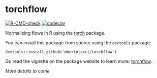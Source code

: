 # torchflow

<!-- badges: start -->
[![R-CMD-check](https://github.com/mbertolacci/torchflow/actions/workflows/R-CMD-check.yaml/badge.svg)](https://github.com/mbertolacci/torchflow/actions/workflows/R-CMD-check.yaml)
[![codecov](https://codecov.io/github/mbertolacci/torchflow/graph/badge.svg?token=jdxZC03HWG)](https://codecov.io/github/mbertolacci/torchflow)
<!-- badges: end -->

Normalizing flows in R using the [torch](https://torch.mlverse.org/) package.

You can install this package from source using the `devtools` package:

```{r}
devtools::install_github('mbertolacci/torchflow')
```

Go read the vignette on the package website to learn more: [torchflow](https://mbertolacci.github.io/torchflow/).

_More details to come_
